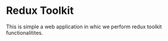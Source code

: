 # Redux Toolkit

This is simple a web application in whic we perform redux toolkit functionalitites.
